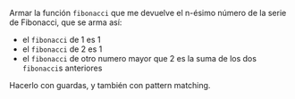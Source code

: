 Armar la función `fibonacci` que me devuelve el n-ésimo número de la serie de Fibonacci, que se arma
así:

* el `fibonacci` de 1 es 1
* el `fibonacci` de 2 es 1
* el `fibonacci` de otro numero mayor que 2 es la suma de los dos `fibonacci`s anteriores

Hacerlo con guardas, y también con pattern matching. 
 
